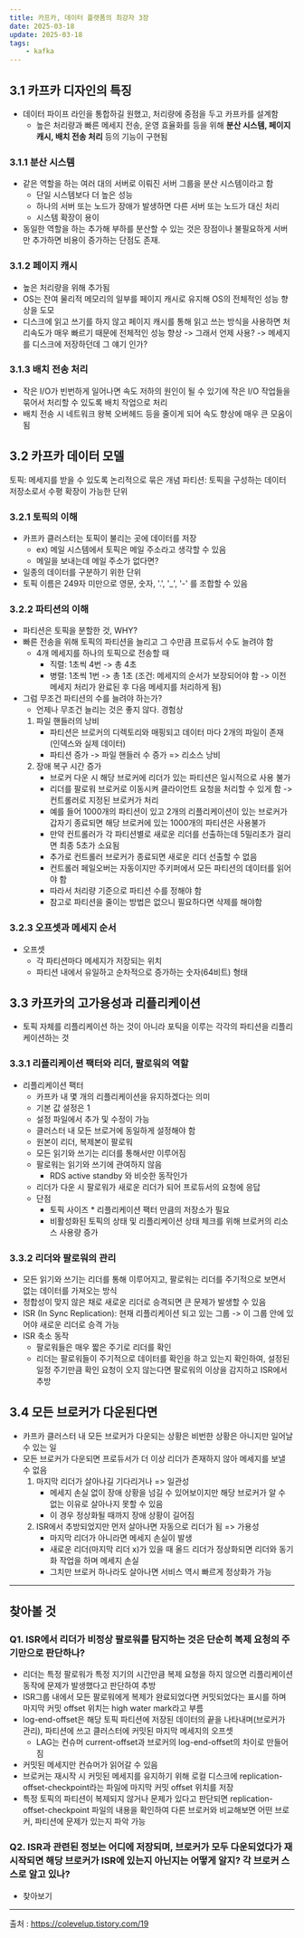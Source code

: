 ```yaml
---
title: 카프카, 데이터 플랫폼의 최강자 3장
date: 2025-03-18
update: 2025-03-18
tags: 
	- kafka
---
```



## 3.1 카프카 디자인의 특징
- 데이터 파이프 라인을 통합하길 원했고, 처리량에 중점을 두고 카프카를 설계함
	- 높은 처리량과 빠른 메세지 전송, 운영 효율화를 등을 위해 **분산 시스템, 페이지 캐시, 배치 전송 처리** 등의 기능이 구현됨

### 3.1.1 분산 시스템
- 같은 역할을 하는 여러 대의 서버로 이뤄진 서버 그룹을 분산 시스템이라고 함
	- 단일 시스템보다 더 높은 성능
	- 하나의 서버 또는 노드가 장애가 발생하면 다른 서버 또는 노드가 대신 처리
	- 시스템 확장이 용이
- 동일한 역할을 하는 추가해 부하를 분산할 수 있는 것은 장점이나 불필요하게 서버만 추가하면 비용이 증가하는 단점도 존재.

### 3.1.2 페이지 캐시
- 높은 처리량을 위해 추가됨
- OS는 잔여 물리적 메모리의 일부를 페이지 캐시로 유지해 OS의 전체적인 성능 향상을 도모
- 디스크에 읽고 쓰기를 하지 않고 페이지 캐시를 통해 읽고 쓰는 방식을 사용하면 처리속도가 매우 빠르기 때문에 전체적인 성능 향상
-> 그래서 언제 사용?
-> 메세지를 디스크에 저장하던데 그 얘기 인가?

### 3.1.3 배치 전송 처리
- 작은  I/O가 빈번하게 일어나면 속도 저하의 원인이 될 수 있기에 작은 I/O 작업들을 묶어서 처리할 수 있도록 배치 작업으로 처리
- 배치 전송 시 네트워크 왕복 오버헤드 등을 줄이게 되어 속도 향상에 매우 큰 모움이 됨

## 3.2 카프카 데이터 모델
토픽: 메세지를 받을 수 있도록 논리적으로 묶은 개념
파티션: 토픽을 구성하는 데이터 저장소로서 수평 확장이 가능한 단위

### 3.2.1 토픽의 이해
- 카프카 클러스터는 토픽이 불리는 곳에 데이터를 저장
	- ex) 메일 시스템에서 토픽은 메일 주소라고 생각할 수 있음
	- 메일을 보내는데 메일 주소가 없다면?
- 일종의 데이터를 구분하기 위한 단위
- 토픽 이름은 249자 미만으로 영문, 숫자, '.', '_', '-' 를 조합할 수 있음

### 3.2.2 파티션의 이해
- 파티션은 토픽을 분할한 것, WHY?
- 빠른 전송을 위해 토픽의 파티션을 늘리고 그 수만큼 프로듀서 수도 늘려야 함
	- 4개 메세지를 하나의 토픽으로 전송할 때 
		- 직렬: 1초씩 4번 -> 총 4초
		- 병렬: 1초씩 1번 -> 총 1초 (조건: 메세지의 순서가 보장되어야 함 -> 이전 메세지 처리가 완료된 후 다음 메세지를 처리하게 됨)
- 그럼 무조건 파티션의 수를 늘려야 하는가?
	- 언제나 무조건 늘리는 것은 좋지 않다. 경험상
	 1. 파일 핸들러의 낭비
		 - 파티션은 브로커의 디렉토리와 매핑되고 데이터 마다 2개의 파일이 존재 (인덱스와 실제 데이터) 
		 - 파티션 증가 -> 파일 핸들러 수 증가 => 리소스 낭비
	 2. 장애 복구 시간 증가
		 - 브로커 다운 시 해당 브로커에 리더가 있는 파티션은 일시적으로 사용 불가
		 - 리더를 팔로워 브로커로 이동시켜 클라이언트 요청을 처리할 수 있게 함 -> 컨트롤러로 지정된 브로커가 처리
		 - 예를 들어 1000개의 파티션이 있고 2개의 리플리케이션이 있는 브로커가 갑자기 종료되면 해당 브로커에 있는 1000개의 파티션은 사용불가
		 - 만약 컨트롤러가 각 파티션별로 새로운 리더를 선출하는데 5밀리초가 걸리면 최종 5초가 소요됨
		 - 추가로 컨트롤러 브로커가 종료되면 새로운 리더 선출할 수 없음
		 - 컨트롤러 페일오버는 자동이지만 주키퍼에서 모든 파티션의 데이터를 읽어야 함
		 - 따라서 처리량 기준으로 파티션 수를 정해야 함
		 - 참고로 파티션을 줄이는 방법은 없으니 필요하다면 삭제를 해야함

### 3.2.3 오프셋과 메세지 순서
- 오프셋
	- 각 파티션마다 메세지가 저장되는 위치
	- 파티션 내에서 유일하고 순차적으로 증가하는 숫자(64비트) 형태

## 3.3 카프카의 고가용성과 리플리케이션
- 토픽 자체를 리플리케이션 하는 것이 아니라 포틱을 이루는 각각의 파티션을 리플리케이션하는 것

### 3.3.1 리플리케이션 팩터와 리더, 팔로워의 역할
- 리플리케이션 팩터
	- 카프카 내 몇 개의 리플리케이션을 유지하겠다는 의미
	- 기본 값 설정은 1
	- 설정 파일에서 추가 및 수정이 가능
	- 클러스터 내 모든 브로거에 동일하게 설정해야 함
	- 원본이 리더, 복제본이 팔로워
	- 모든 읽기와 쓰기는 리더를 통해서만 이루어짐
	- 팔로워는 읽기와 쓰기에 관여하지 않음
		- RDS active standby 와 비슷한 동작인가
	- 리더가 다운 시 팔로워가 새로운 리더가 되어 프로듀서의 요청에 응답
	- 단점
		- 토픽 사이즈 * 리플리케이션 팩터 만큼의 저장소가  필요
		- 비활성화된 토픽의 상태 및 리플리케이션 상태 체크를 위해 브로커의 리소스 사용량 증가

### 3.3.2 리더와 팔로워의 관리
- 모든 읽기와 쓰기는 리더를 통해 이루어지고, 팔로워는 리더를 주기적으로 보면서 없는 데이터를 가져오는 방식
- 정합성이 맞지 않은 채로 새로운 리더로 승격되면 큰 문제가 발생할 수 있음
- ISR (In Sync Replication): 현재 리플리케이션 되고 있는 그룹 -> 이 그룹 안에 있어야 새로운 리더로 승격 가능
- ISR 축소 동작
	- 팔로워들은 매우 짧은 주기로 리더를 확인
	- 리더는 팔로워들이 주기적으로 데이터를 확인을 하고 있는지 확인하여, 설정된 일정 주기만큼 확인 요청이 오지 않는다면 팔로워의 이상을 감지하고 ISR에서 추방

## 3.4 모든 브로커가 다운된다면
- 카프카 클러스터 내 모든 브로커가 다운되는 상황은 비번한 상황은 아니지만 일어날 수 있는 일
- 모든 브로커가 다운되면 프로듀서가 더 이상 리더가 존재하지 않아 메세지를 보낼 수 없음
	1. 마지막 리더가 살아나길 기다리거나 => 일관성
		- 메세지 손실 없이 장애 상황을 넘길 수 있어보이지만 해당 브로커가 알 수 없는 이유로 살아나지 못할 수 있음
		- 이 경우 정상화될 때까지 장애 상황이 길어짐
	2. ISR에서 추방되었지만 먼저 살아나면 자동으로 리더가 됨 => 가용성
		- 마지막 리더가 아니라면 메세지 손실이 발생
		- 새로운 리더(마지막 리더 x)가 있을 때 올드 리더가 정상화되면 리더와 동기화 작업을 하며 메세지 손실
		- 그치만 브로커 하나라도 살아나면 서비스 역시 빠르게 정상화가 가능

--- 
## 찾아볼 것
### Q1. ISR에서 리더가 비정상 팔로워를 탐지하는 것은 단순히 복제 요청의 주기만으로 판단하나?
- 리더는 특정 팔로워가 특정 지기의 시간만큼 복제 요청을 하지 않으면 리플리케이션 동작에 문제가 발생했다고 판단하여 추방
- ISR그룹 내에서 모든 팔로워에게 복제가 완료되었다면 커밋되었다는 표시를 하며 마지막 커밋 offset 위치는 high water mark라고 부름
- log-end-offset은 해당 토픽 파티션에 저장된 데이터의 끝을 나타내며(브로커가 관리), 파티션에 쓰고 클러스터에 커밋된 마지막 메세지의 오프셋
	- LAG는 컨슈머 current-offset과 브로커의 log-end-offset의 차이로 만들어짐
- 커밋된 메세지만 컨슈머가 읽어갈 수 있음
- 브로커는 재시작 시 커밋된 메세지를 유지하기 위해 로컬 디스크에 replication-offset-checkpoint라는 파일에 마지막 커밋 offset 위치를 저장
- 특정 토픽의 파티션이 복제되지 않거나 문제가 있다고 판단되면 replication-offset-checkpoint 파일의 내용을 확인하여 다른 브로커와 비교해보면 어떤 브로커, 파티션에 문제가 있는지 파악 가능

### Q2. ISR과 관련된 정보는 어디에 저장되며, 브로커가 모두 다운되었다가 재시작되면 해당 브로커가 ISR에 있는지 아닌지는 어떻게 알지? 각 브로커 스스로 알고 있나?
- 찾아보기

---
출처 : https://colevelup.tistory.com/19